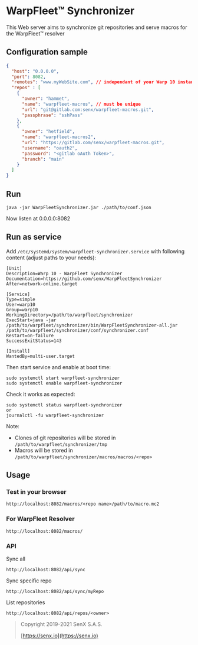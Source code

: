 # WarpFleet™ Synchronizer

This Web server aims to synchronize git repositories and serve macros for the WarpFleet™ resolver

## Configuration sample

````json
{
  "host": "0.0.0.0",
  "port": 8082,
  "remotes": "www.myWebSite.com", // independant of your Warp 10 instance, for admin purpose
  "repos" : [
    {
      "owner": "hammet",
      "name": "warpfleet-macros", // must be unique
      "url": "git@gitlab.com:senx/warpfleet-macros.git",
      "passphrase": "sshPass"
    },
    {
      "owner": "hetfield",
      "name": "warpfleet-macros2",
      "url": "https://gitlab.com/senx/warpfleet-macros.git",
      "username": "oauth2",
      "password": "<gitlab oAuth Token>",
      "branch": "main"
    }
  ]
}
````

## Run 

`java -jar WarpFleetSynchronizer.jar ./path/to/conf.json`

Now listen at 0.0.0.0:8082

## Run as service

Add `/etc/systemd/system/warpfleet-synchronizer.service` with following content (adjust paths to your needs):

```
[Unit]
Description=Warp 10 - WarpFleet Synchronizer
Documentation=https://github.com/senx/WarpFleetSynchronizer
After=network-online.target

[Service]
Type=simple
User=warp10
Group=warp10
WorkingDirectory=/path/to/warpfleet/synchronizer
ExecStart=java -jar /path/to/warpfleet/synchronizer/bin/WarpFleetSynchronizer-all.jar /path/to/warpfleet/synchronizer/conf/synchronizer.conf
Restart=on-failure
SuccessExitStatus=143 

[Install]
WantedBy=multi-user.target
```
Then start service and enable at boot time:

```commandline
sudo systemctl start warpfleet-synchronizer
sudo systemctl enable warpfleet-synchronizer
```
Check it works as expected:

```commandline
sudo systemctl status warpfleet-synchronizer
or
journalctl -fu warpfleet-synchronizer
```

Note:
* Clones of git repositories will be stored in `/path/to/warpfleet/synchronizer/tmp`
* Macros will be stored in `/path/to/warpfleet/synchronizer/macros/macros/<repo>` 


## Usage

### Test in your browser

    http://localhost:8082/macros/<repo name>/path/to/macro.mc2

### For WarpFleet Resolver

    http://localhost:8082/macros/


### API

Sync all

    http://localhost:8082/api/sync
    
Sync specific repo

    http://localhost:8082/api/sync/myRepo

List repositories

    http://localhost:8082/api/repos/<owner>


> Copyright 2019-2021  SenX S.A.S.
>
> [https://senx.io](https://senx.io)


